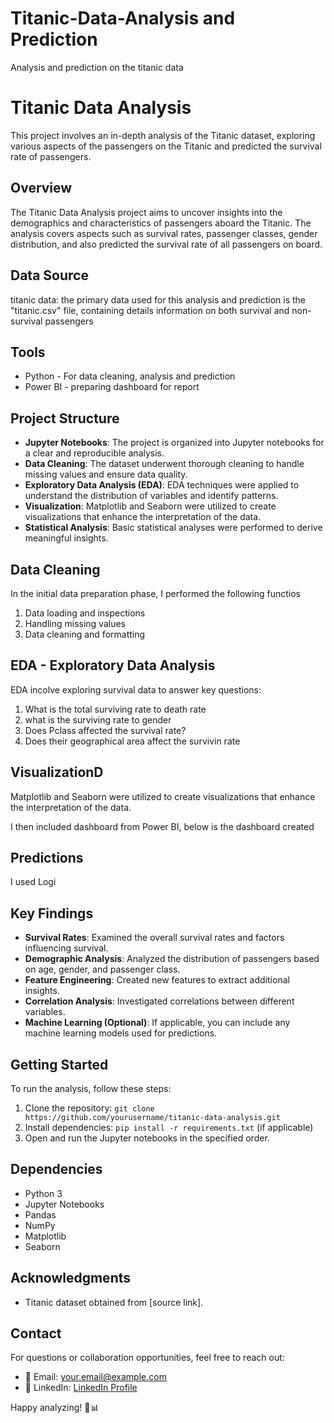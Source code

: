 # Titanic-Data-Analysis and Prediction
Analysis and prediction on the titanic data 

# Titanic Data Analysis

This project involves an in-depth analysis of the Titanic dataset, exploring various aspects of the passengers on the Titanic and predicted the survival rate of passengers.

## Overview

The Titanic Data Analysis project aims to uncover insights into the demographics and characteristics of passengers aboard the Titanic. The analysis covers aspects such as survival rates, passenger classes, gender distribution, and also predicted the survival rate of all passengers on board.

## Data Source

titanic data: the primary data used for this analysis and prediction is the "titanic.csv" file, containing details information on both survival and non-survival passengers

## Tools

* Python - For data cleaning, analysis and prediction
* Power BI - preparing dashboard for report

## Project Structure

- **Jupyter Notebooks**: The project is organized into Jupyter notebooks for a clear and reproducible analysis.
- **Data Cleaning**: The dataset underwent thorough cleaning to handle missing values and ensure data quality.
- **Exploratory Data Analysis (EDA)**: EDA techniques were applied to understand the distribution of variables and identify patterns.
- **Visualization**: Matplotlib and Seaborn were utilized to create visualizations that enhance the interpretation of the data.
- **Statistical Analysis**: Basic statistical analyses were performed to derive meaningful insights.

## Data Cleaning
In the initial data preparation phase, I performed the following functios
1. Data loading and inspections
2. Handling missing values
3. Data cleaning and formatting

## EDA - Exploratory Data Analysis
EDA incolve exploring survival data to answer key questions:
1. What is the total surviving rate to death rate
2. what is the surviving rate to gender
3. Does Pclass affected the survival rate?
4. Does their geographical area affect the survivin rate

## VisualizationD

 Matplotlib and Seaborn were utilized to create visualizations that enhance the interpretation of the data.

I then included dashboard from Power BI, below is the dashboard created

## Predictions

I used Logi 
## Key Findings

- **Survival Rates**: Examined the overall survival rates and factors influencing survival.
- **Demographic Analysis**: Analyzed the distribution of passengers based on age, gender, and passenger class.
- **Feature Engineering**: Created new features to extract additional insights.
- **Correlation Analysis**: Investigated correlations between different variables.
- **Machine Learning (Optional)**: If applicable, you can include any machine learning models used for predictions.

## Getting Started

To run the analysis, follow these steps:

1. Clone the repository: `git clone https://github.com/yourusername/titanic-data-analysis.git`
2. Install dependencies: `pip install -r requirements.txt` (if applicable)
3. Open and run the Jupyter notebooks in the specified order.

## Dependencies

- Python 3
- Jupyter Notebooks
- Pandas
- NumPy
- Matplotlib
- Seaborn

## Acknowledgments

- Titanic dataset obtained from [source link].

## Contact

For questions or collaboration opportunities, feel free to reach out:

- 📧 Email: [your.email@example.com](mailto:your.email@example.com)
- 💼 LinkedIn: [LinkedIn Profile](https://www.linkedin.com/in/yourlinkedinprofile/)

Happy analyzing! 🚢📊

